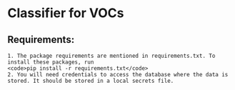 # Classifier for VOCs

## Requirements: 
    1. The package requirements are mentioned in requirements.txt. To install these packages, run 
    <code>pip install -r requirements.txt</code>
    2. You will need credentials to access the database where the data is stored. It should be stored in a local secrets file. 

